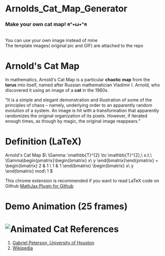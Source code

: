 # Arnolds_Cat_Map_Generator

### Make your own cat map!  ฅ^•ω•^ฅ
<br>You can use your own image instead of mine 
<br>The template images( original pic and GIF) are attached to the repo

Arnold's Cat Map
===

In mathematics, Arnold's Cat Map is a particular **chaotic map** from the **torus** into itself, named after Russian mathematician Vladimir I. Arnold, who discovered it using an image of a **cat** in the 1960s.

"It is a simple and elegant demonstration and illustration of some of the principles of chaos – namely, underlying order to an apparently random evolution of a system. An image is hit with a transformation that apparently randomizes the original organization of its pixels. However, if iterated enough times, as though by magic, the original image reappears." 



Definition (LaTeX)
===
Arnold's Cat Map $\ \Gamma: \mathbb{T}^{2} \to \mathbb{T}^{2},\\ s.t.\  \Gamma\begin{pmatrix}\begin{bmatrix}
x\\
y
\end{bmatrix}\end{pmatrix} 
= \begin{bmatrix}
2 & 1 \\
1 & 1
\end{bmatrix}
\begin{bmatrix}
x\\
y
\end{bmatrix}
mod\ 1
$

This chrome extension is recommended if you want to read LaTeX code on Github
[MathJax Plugin for Github](https://chrome.google.com/webstore/detail/mathjax-plugin-for-github/ioemnmodlmafdkllaclgeombjnmnbima)

Demo Animation (25 frames)
===

![Animated Cat](Catmap.gif)
References
===
 1. [Gabriel Peterson, University of Houston](https://www.math.uh.edu/~schiu/2017summerLinearAlgebraLab/Lecture_note/lecture7_catmap.pdf)
 2. [Wikipedia](https://en.wikipedia.org/wiki/Arnold%27s_cat_map)
 
